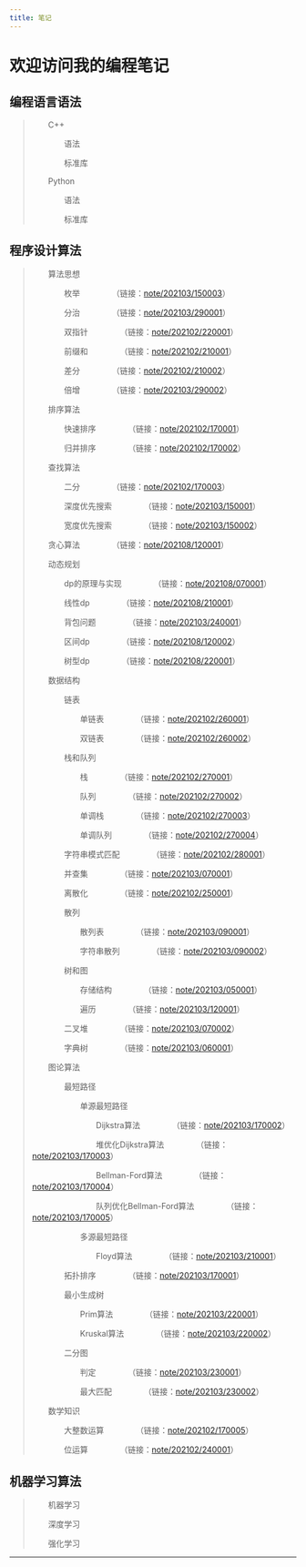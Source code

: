 ```yaml
---
title: 笔记
---
```


# 欢迎访问我的编程笔记

<script type="text/javascript" src="/include/head.js"></script>

## 编程语言语法

> &emsp;&emsp;C++
> 
> &emsp;&emsp;&emsp;&emsp;语法
> 
> &emsp;&emsp;&emsp;&emsp;标准库
>
> &emsp;&emsp;Python
> 
> &emsp;&emsp;&emsp;&emsp;语法
> 
> &emsp;&emsp;&emsp;&emsp;标准库

## 程序设计算法

> &emsp;&emsp;算法思想
>
> &emsp;&emsp;&emsp;&emsp;枚举&emsp;&emsp;&emsp;&emsp;（链接：<a href="https://www.dywan.xyz/note/202103/150003">note/202103/150003</a>）
>
> &emsp;&emsp;&emsp;&emsp;分治&emsp;&emsp;&emsp;&emsp;（链接：<a href="https://www.dywan.xyz/note/202103/290001">note/202103/290001</a>）
> 
> &emsp;&emsp;&emsp;&emsp;双指针&emsp;&emsp;&emsp;&emsp;（链接：<a href="https://www.dywan.xyz/note/202102/220001">note/202102/220001</a>）
> 
> &emsp;&emsp;&emsp;&emsp;前缀和&emsp;&emsp;&emsp;&emsp;（链接：<a href="https://www.dywan.xyz/note/202102/210001">note/202102/210001</a>）
> 
> &emsp;&emsp;&emsp;&emsp;差分&emsp;&emsp;&emsp;&emsp;（链接：<a href="https://www.dywan.xyz/note/202102/210002">note/202102/210002</a>）
> 
> &emsp;&emsp;&emsp;&emsp;倍增&emsp;&emsp;&emsp;&emsp;（链接：<a href="https://www.dywan.xyz/note/202103/290002">note/202103/290002</a>）
>
> &emsp;&emsp;排序算法
>
> &emsp;&emsp;&emsp;&emsp;快速排序&emsp;&emsp;&emsp;&emsp;（链接：<a href="https://www.dywan.xyz/note/202102/170001">note/202102/170001</a>）
>
> &emsp;&emsp;&emsp;&emsp;归并排序&emsp;&emsp;&emsp;&emsp;（链接：<a href="https://www.dywan.xyz/note/202102/170002">note/202102/170002</a>）
>
> &emsp;&emsp;查找算法
>
> &emsp;&emsp;&emsp;&emsp;二分&emsp;&emsp;&emsp;&emsp;（链接：<a href="https://www.dywan.xyz/note/202102/170003">note/202102/170003</a>）
>
> &emsp;&emsp;&emsp;&emsp;深度优先搜索&emsp;&emsp;&emsp;&emsp;（链接：<a href="https://www.dywan.xyz/note/202103/150001">note/202103/150001</a>）
>
> &emsp;&emsp;&emsp;&emsp;宽度优先搜索&emsp;&emsp;&emsp;&emsp;（链接：<a href="https://www.dywan.xyz/note/202103/150002">note/202103/150002</a>）
>
> &emsp;&emsp;贪心算法&emsp;&emsp;&emsp;&emsp;（链接：<a href="https://www.dywan.xyz/note/202108/120001">note/202108/120001</a>）
>
> &emsp;&emsp;动态规划
> 
> &emsp;&emsp;&emsp;&emsp;dp的原理与实现&emsp;&emsp;&emsp;&emsp;（链接：<a href="https://www.dywan.xyz/note/202108/070001">note/202108/070001</a>）
> 
> &emsp;&emsp;&emsp;&emsp;线性dp&emsp;&emsp;&emsp;&emsp;（链接：<a href="https://www.dywan.xyz/note/202108/210001">note/202108/210001</a>）
> 
> &emsp;&emsp;&emsp;&emsp;背包问题&emsp;&emsp;&emsp;&emsp;（链接：<a href="https://www.dywan.xyz/note/202103/240001">note/202103/240001</a>）
> 
> &emsp;&emsp;&emsp;&emsp;区间dp&emsp;&emsp;&emsp;&emsp;（链接：<a href="https://www.dywan.xyz/note/202108/120002">note/202108/120002</a>）
> 
> &emsp;&emsp;&emsp;&emsp;树型dp&emsp;&emsp;&emsp;&emsp;（链接：<a href="https://www.dywan.xyz/note/202108/220001">note/202108/220001</a>）
> 
> &emsp;&emsp;数据结构
> 
> &emsp;&emsp;&emsp;&emsp;链表
> 
> &emsp;&emsp;&emsp;&emsp;&emsp;&emsp;单链表&emsp;&emsp;&emsp;&emsp;（链接：<a href="https://www.dywan.xyz/note/202102/260001">note/202102/260001</a>）
> 
> &emsp;&emsp;&emsp;&emsp;&emsp;&emsp;双链表&emsp;&emsp;&emsp;&emsp;（链接：<a href="https://www.dywan.xyz/note/202102/260002">note/202102/260002</a>）
> 
> &emsp;&emsp;&emsp;&emsp;栈和队列
> 
> &emsp;&emsp;&emsp;&emsp;&emsp;&emsp;栈&emsp;&emsp;&emsp;&emsp;（链接：<a href="https://www.dywan.xyz/note/202102/270001">note/202102/270001</a>）
> 
> &emsp;&emsp;&emsp;&emsp;&emsp;&emsp;队列&emsp;&emsp;&emsp;&emsp;（链接：<a href="https://www.dywan.xyz/note/202102/270002">note/202102/270002</a>）
> 
> &emsp;&emsp;&emsp;&emsp;&emsp;&emsp;单调栈&emsp;&emsp;&emsp;&emsp;（链接：<a href="https://www.dywan.xyz/note/202102/270003">note/202102/270003</a>）
> 
> &emsp;&emsp;&emsp;&emsp;&emsp;&emsp;单调队列&emsp;&emsp;&emsp;&emsp;（链接：<a href="https://www.dywan.xyz/note/202102/270004">note/202102/270004</a>）
> 
> &emsp;&emsp;&emsp;&emsp;字符串模式匹配&emsp;&emsp;&emsp;&emsp;（链接：<a href="https://www.dywan.xyz/note/202102/280001">note/202102/280001</a>）
> 
> &emsp;&emsp;&emsp;&emsp;并查集&emsp;&emsp;&emsp;&emsp;（链接：<a href="https://www.dywan.xyz/note/202103/070001">note/202103/070001</a>）
> 
> &emsp;&emsp;&emsp;&emsp;离散化&emsp;&emsp;&emsp;&emsp;（链接：<a href="https://www.dywan.xyz/note/202102/250001">note/202102/250001</a>）
> 
> &emsp;&emsp;&emsp;&emsp;散列
> 
> &emsp;&emsp;&emsp;&emsp;&emsp;&emsp;散列表&emsp;&emsp;&emsp;&emsp;（链接：<a href="https://www.dywan.xyz/note/202103/090001">note/202103/090001</a>）
> 
> &emsp;&emsp;&emsp;&emsp;&emsp;&emsp;字符串散列&emsp;&emsp;&emsp;&emsp;（链接：<a href="https://www.dywan.xyz/note/202103/090002">note/202103/090002</a>）
> 
> &emsp;&emsp;&emsp;&emsp;树和图
>
> &emsp;&emsp;&emsp;&emsp;&emsp;&emsp;存储结构&emsp;&emsp;&emsp;&emsp;（链接：<a href="https://www.dywan.xyz/note/202103/050001">note/202103/050001</a>）
> 
> &emsp;&emsp;&emsp;&emsp;&emsp;&emsp;遍历&emsp;&emsp;&emsp;&emsp;（链接：<a href="https://www.dywan.xyz/note/202103/120001">note/202103/120001</a>）
> 
> &emsp;&emsp;&emsp;&emsp;二叉堆&emsp;&emsp;&emsp;&emsp;（链接：<a href="https://www.dywan.xyz/note/202103/070002">note/202103/070002</a>）
> 
> &emsp;&emsp;&emsp;&emsp;字典树&emsp;&emsp;&emsp;&emsp;（链接：<a href="https://www.dywan.xyz/note/202103/060001">note/202103/060001</a>）
> 
> &emsp;&emsp;图论算法
>
> &emsp;&emsp;&emsp;&emsp;最短路径
> 
> &emsp;&emsp;&emsp;&emsp;&emsp;&emsp;单源最短路径
> 
> &emsp;&emsp;&emsp;&emsp;&emsp;&emsp;&emsp;&emsp;Dijkstra算法&emsp;&emsp;&emsp;&emsp;（链接：<a href="https://www.dywan.xyz/note/202103/170002">note/202103/170002</a>）
> 
> &emsp;&emsp;&emsp;&emsp;&emsp;&emsp;&emsp;&emsp;堆优化Dijkstra算法&emsp;&emsp;&emsp;&emsp;（链接：<a href="https://www.dywan.xyz/note/202103/170003">note/202103/170003</a>）
> 
> &emsp;&emsp;&emsp;&emsp;&emsp;&emsp;&emsp;&emsp;Bellman-Ford算法&emsp;&emsp;&emsp;&emsp;（链接：<a href="https://www.dywan.xyz/note/202103/170004">note/202103/170004</a>）
> 
> &emsp;&emsp;&emsp;&emsp;&emsp;&emsp;&emsp;&emsp;队列优化Bellman-Ford算法&emsp;&emsp;&emsp;&emsp;（链接：<a href="https://www.dywan.xyz/note/202103/170005">note/202103/170005</a>）
> 
> &emsp;&emsp;&emsp;&emsp;&emsp;&emsp;多源最短路径
> 
> &emsp;&emsp;&emsp;&emsp;&emsp;&emsp;&emsp;&emsp;Floyd算法&emsp;&emsp;&emsp;&emsp;（链接：<a href="https://www.dywan.xyz/note/202103/210001">note/202103/210001</a>）
> 
> &emsp;&emsp;&emsp;&emsp;拓扑排序&emsp;&emsp;&emsp;&emsp;（链接：<a href="https://www.dywan.xyz/note/202103/170001">note/202103/170001</a>）
> 
> &emsp;&emsp;&emsp;&emsp;最小生成树
> 
> &emsp;&emsp;&emsp;&emsp;&emsp;&emsp;Prim算法&emsp;&emsp;&emsp;&emsp;（链接：<a href="https://www.dywan.xyz/note/202103/220001">note/202103/220001</a>）
> 
> &emsp;&emsp;&emsp;&emsp;&emsp;&emsp;Kruskal算法&emsp;&emsp;&emsp;&emsp;（链接：<a href="https://www.dywan.xyz/note/202103/220002">note/202103/220002</a>）
> 
> &emsp;&emsp;&emsp;&emsp;二分图
> 
> &emsp;&emsp;&emsp;&emsp;&emsp;&emsp;判定&emsp;&emsp;&emsp;&emsp;（链接：<a href="https://www.dywan.xyz/note/202103/230001">note/202103/230001</a>）
> 
> &emsp;&emsp;&emsp;&emsp;&emsp;&emsp;最大匹配&emsp;&emsp;&emsp;&emsp;（链接：<a href="https://www.dywan.xyz/note/202103/230002">note/202103/230002</a>）
>
> &emsp;&emsp;数学知识
>
> &emsp;&emsp;&emsp;&emsp;大整数运算&emsp;&emsp;&emsp;&emsp;（链接：<a href="https://www.dywan.xyz/note/202102/170005">note/202102/170005</a>）
> 
> &emsp;&emsp;&emsp;&emsp;位运算&emsp;&emsp;&emsp;&emsp;（链接：<a href="https://www.dywan.xyz/note/202102/240001">note/202102/240001</a>）

## 机器学习算法

> &emsp;&emsp;机器学习
>
> &emsp;&emsp;深度学习
> 
> &emsp;&emsp;强化学习

---

<script type="text/javascript" src="/include/tail.js"></script>

